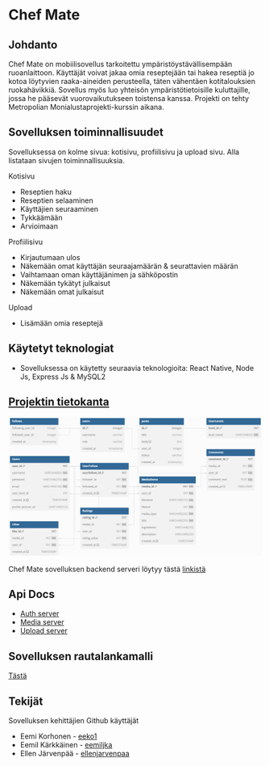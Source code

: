 <h1>
    Chef Mate
</h1>

## Johdanto
Chef Mate on mobiilisovellus tarkoitettu ympäristöystävällisempään ruoanlaittoon.
Käyttäjät voivat jakaa omia reseptejään tai hakea reseptiä jo kotoa löytyvien raaka-aineiden perusteella, täten vähentäen kotitalouksien ruokahävikkiä.
Sovellus myös luo yhteisön ympäristötietoisille kuluttajille, jossa he pääsevät vuorovaikutukseen toistensa kanssa. Projekti on tehty Metropolian Monialustaprojekti-kurssin aikana.

## Sovelluksen toiminnallisuudet

Sovelluksessa on kolme sivua: kotisivu, profiilisivu ja upload sivu. Alla listataan sivujen toiminnallisuuksia.

Kotisivu
- Reseptien haku
- Reseptien selaaminen
- Käyttäjien seuraaminen
- Tykkäämään
- Arvioimaan

Profiilisivu
- Kirjautumaan ulos
- Näkemään omat käyttäjän seuraajamäärän & seurattavien määrän
- Vaihtamaan oman käyttäjänimen ja sähköpostin
- Näkemään tykätyt julkaisut
- Näkemään omat julkaisut

Upload
- Lisämään omia reseptejä

## Käytetyt teknologiat

- Sovelluksessa on käytetty seuraavia teknologioita: React Native, Node Js, Express Js & MySQL2

## [Projektin tietokanta](https://github.com/eeko1/Chef-Mate-Backend/blob/main/database.sql)

<img src="./assets/database-diagram.png">

Chef Mate sovelluksen backend serveri löytyy tästä [linkistä](https://github.com/eeko1/Chef-Mate-Backend)

## Api Docs

- [Auth server](https://users.metropolia.fi/~eemiko/Apidocs/Auth-server/)
- [Media server](https://users.metropolia.fi/~eemiko/Apidocs/Auth-server/)
- [Upload server](https://users.metropolia.fi/~eemiko/Apidocs/Auth-server/)

## Sovelluksen rautalankamalli

[Tästä](https://www.figma.com/file/pSZZJuq3HMJxlCc6EUkCh0/chef-mate?type=design&node-id=1-2&mode=design&t=orntoBIQE01FHznn-0)

## Tekijät

Sovelluksen kehittäjien Github käyttäjät

- Eemi Korhonen - [eeko1](https://github.com/eeko1)
- Eemil Kärkkäinen - [eemiljka](https://github.com/eemiljka)
- Ellen Järvenpää - [ellenjarvenpaa](https://github.com/ellenjarvenpaa)
